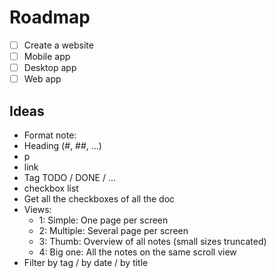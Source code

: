 # Roadmap

- [ ] Create a website
- [ ] Mobile app
- [ ] Desktop app
- [ ] Web app

## Ideas
- Format note:
 - Heading (#, ##, ...)
 - p
 - link
 - Tag TODO / DONE / ...
 - checkbox list
- Get all the checkboxes of all the doc
- Views:
  - 1: Simple: One page per screen
  - 2: Multiple: Several page per screen
  - 3: Thumb: Overview of all notes (small sizes truncated)
  - 4: Big one: All the notes on the same scroll view
- Filter by tag / by date / by title